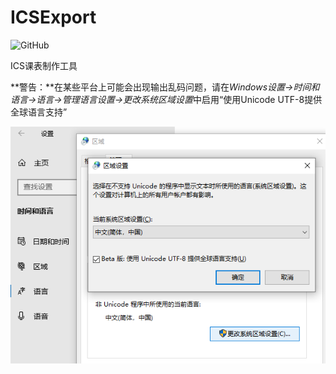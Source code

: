 # ICSExport

![GitHub](https://img.shields.io/github/license/lcp29/ICSExport)

ICS课表制作工具

**警告：**在某些平台上可能会出现输出乱码问题，请在*Windows设置->时间和语言->语言->管理语言设置->更改系统区域设置*中启用“使用Unicode UTF-8提供全球语言支持”

![](.\doc\img\garbled_character_solution.png)